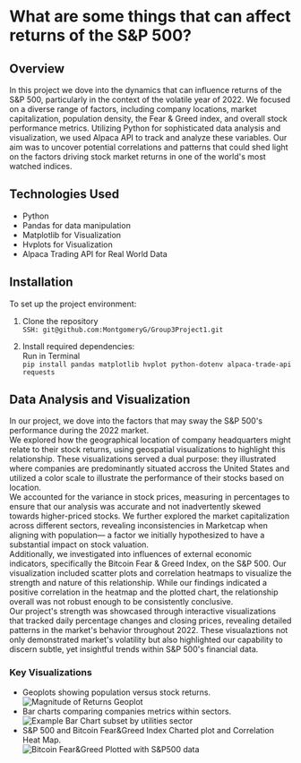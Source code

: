 # What are some things that can affect returns of the S&P 500?

## Overview
In this project we dove into the dynamics that can influence returns of the S&P 500, particularly in the context of the volatile year of 2022.
We focused on a diverse range of factors, including company locations, market capitalization, population density, the Fear & Greed index, and overall stock performance metrics. 
Utilizing Python for sophisticated data analysis and visualization, we used Alpaca API to track and analyze these variables.
Our aim was to uncover potential correlations and patterns that could shed light on the factors driving stock market returns in one of the world's most watched indices.

## Technologies Used
- Python
- Pandas for data manipulation
- Matplotlib for Visualization
- Hvplots for Visualization
- Alpaca Trading API for Real World Data

## Installation
To set up the project environment:

1. Clone the repository  
```SSH: git@github.com:MontgomeryG/Group3Project1.git```

2. Install required dependencies:  
Run in Terminal  
```pip install pandas matplotlib hvplot python-dotenv alpaca-trade-api requests```

## Data Analysis and Visualization
In our project, we dove into the factors that may sway the S&P 500's performance during the 2022 market.  
We explored how the geographical location of company headquarters might relate to their stock returns, using geospatial visualizations to highlight this relationship. These visualizations served a dual purpose: they illustrated where companies are predominantly situated accross the United States and utilized a color scale to illustrate the performance of their stocks based on location.  
We accounted for the variance in stock prices, measuring in percentages to ensure that our analysis was accurate and not inadvertently skewed towards higher-priced stocks.
We further explored the market capitalization across different sectors, revealing inconsistencies in Marketcap when aligning with population— a factor we initially hypothesized to have a substantial impact on stock valuation.  
Additionally, we investigated into influences of external economic indicators, specifically the Bitcoin Fear & Greed Index, on the S&P 500. Our visualization included scatter plots and correlation heatmaps to visualize the strength and nature of this relationship. While our findings indicated a positive correlation in the heatmap and the plotted chart, the relationship overall was not robust enough to be consistently conclusive.  
Our project's strength was showcased through interactive visualizations that tracked daily percentage changes and closing prices, revealing detailed patterns in the market's behavior throughout 2022. These visualaztions not only demonstrated market's volatility but also highlighted our capability to discern subtle, yet insightful trends within S&P 500's financial data.  

### Key Visualizations
- Geoplots showing population versus stock returns.  
![Magnitude of Returns Geoplot](../Group3Project1/Magnitude_of_returns_geo.png)
- Bar charts comparing companies metrics within sectors.  
![Example Bar Chart subset by utilities sector](../Group3Project1/BarChartsForS&P500Sectors/Sector_analysis_for_Utilities.png)
- S&P 500 and Bitcoin Fear&Greed Index Charted plot and Correlation Heat Map.  
![Bitcoin Fear&Greed Plotted with S&P500 data](../Group3Project1/S&P500_BTC_Greed_plot.png)